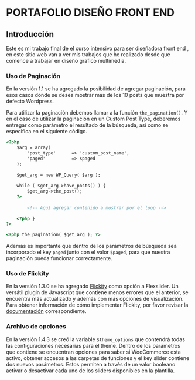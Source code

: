 # PORTAFOLIO DISEÑO FRONT END

## Introducción
Este es mi trabajo final de el curso intensivo para ser diseñadora front end , en este sitio web van a ver mis trabajos que he realizado desde que comence a trabajar en diseño grafico multimedia.

### Uso de Paginación
En la versión 1.1 se ha agregado la posibilidad de agregar paginación, para esos casos donde se desea mostrar más de los 10 posts que muestra por defecto Wordpress.

Para utilizar la paginación debemos llamar a la función `the_pagination()`. Y en el caso de utilizar la paginación en un Custom Post Type, deberemos entregar como parámetro el resultado de la búsqueda, así como se especifica en el siguiente código.

~~~html
<?php
	$arg = array(
		'post_type'		 => 'custom_post_name',
		'paged'			 => $paged
	);
	
	$get_arg = new WP_Query( $arg );
	
	while ( $get_arg->have_posts() ) {
		$get_arg->the_post();
	?>
		
		<!-- Aquí agregar contenido a mostrar por el loop -->
	
	<?php } 
?>

<?php the_pagination( $get_arg ); ?>


~~~

Además es importante que dentro de los parámetros de búsqueda sea incorporado el key `paged` junto con el valor `$paged`, para que nuestra paginación pueda funcionar correctamente.

### Uso de Flickity
En la versión 1.3.0 se ha agregado [Flickity](https://github.com/metafizzy/flickity/) como opción a Flexslider. Un versátil plugin de Javascript que contiene menos errores que el anterior, se encuentra más actualizado y además con más opciones de visualización. Para obtener información de cómo implementar Flickity, por favor revisar la [documentación](https://flickity.metafizzy.co) correspondiente.

### Archivo de opciones
En la versión 1.4.3 se creó la variable `$theme_options` que contendrá todas las configuraciones necesarias para el theme. Dentro de los parámetros que contiene se encuentran opciones para saber si WooCommerce esta activo, obtener accesos a las carpetas de funciones y el key slider contiene dos nuevos parámetros. Estos permiten a través de un valor booleano activar o desactivar cada uno de los sliders disponibles en la plantilla.
